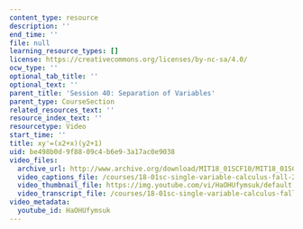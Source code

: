 ```yaml
---
content_type: resource
description: ''
end_time: ''
file: null
learning_resource_types: []
license: https://creativecommons.org/licenses/by-nc-sa/4.0/
ocw_type: ''
optional_tab_title: ''
optional_text: ''
parent_title: 'Session 40: Separation of Variables'
parent_type: CourseSection
related_resources_text: ''
resource_index_text: ''
resourcetype: Video
start_time: ''
title: xy'=(x2+x)(y2+1)
uid: be498b0d-9f88-09c4-b6e9-3a17ac0e9038
video_files:
  archive_url: http://www.archive.org/download/MIT18_01SCF10/MIT18_01SCF10Rec_33_300k.mp4
  video_captions_file: /courses/18-01sc-single-variable-calculus-fall-2010/5f46b19d38fa51a2818c5738576cab55_HaOHUfymsuk.vtt
  video_thumbnail_file: https://img.youtube.com/vi/HaOHUfymsuk/default.jpg
  video_transcript_file: /courses/18-01sc-single-variable-calculus-fall-2010/42190074376fcf3a91cd261bbd49f82f_HaOHUfymsuk.pdf
video_metadata:
  youtube_id: HaOHUfymsuk
---
```

